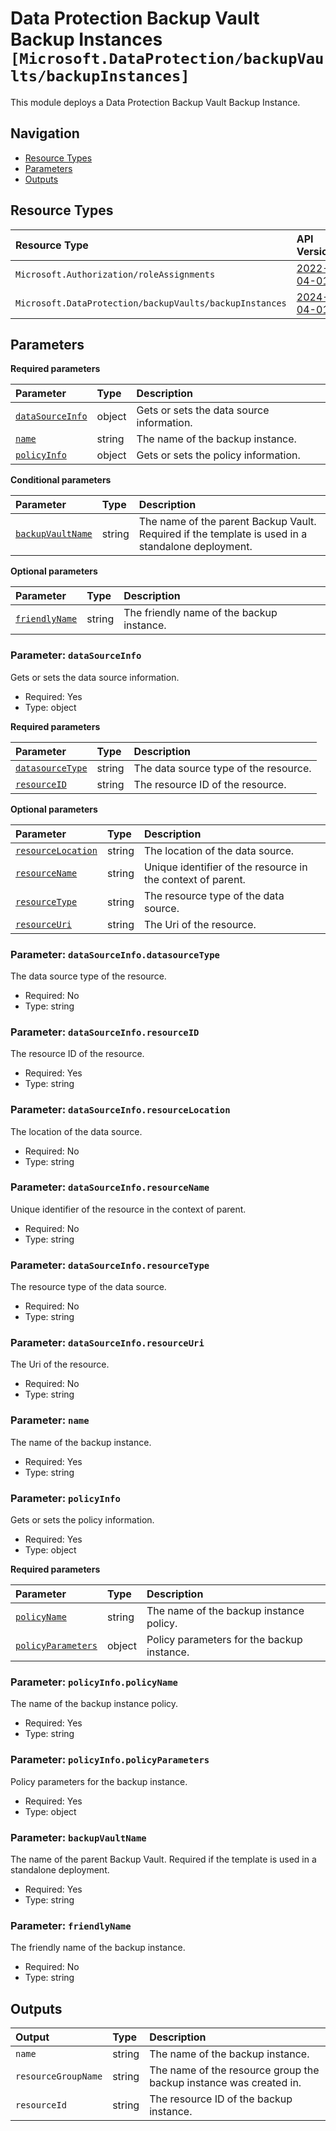 # Data Protection Backup Vault Backup Instances `[Microsoft.DataProtection/backupVaults/backupInstances]`

This module deploys a Data Protection Backup Vault Backup Instance.

## Navigation

- [Resource Types](#Resource-Types)
- [Parameters](#Parameters)
- [Outputs](#Outputs)

## Resource Types

| Resource Type | API Version |
| :-- | :-- |
| `Microsoft.Authorization/roleAssignments` | [2022-04-01](https://learn.microsoft.com/en-us/azure/templates/Microsoft.Authorization/2022-04-01/roleAssignments) |
| `Microsoft.DataProtection/backupVaults/backupInstances` | [2024-04-01](https://learn.microsoft.com/en-us/azure/templates/Microsoft.DataProtection/2024-04-01/backupVaults/backupInstances) |

## Parameters

**Required parameters**

| Parameter | Type | Description |
| :-- | :-- | :-- |
| [`dataSourceInfo`](#parameter-datasourceinfo) | object | Gets or sets the data source information. |
| [`name`](#parameter-name) | string | The name of the backup instance. |
| [`policyInfo`](#parameter-policyinfo) | object | Gets or sets the policy information. |

**Conditional parameters**

| Parameter | Type | Description |
| :-- | :-- | :-- |
| [`backupVaultName`](#parameter-backupvaultname) | string | The name of the parent Backup Vault. Required if the template is used in a standalone deployment. |

**Optional parameters**

| Parameter | Type | Description |
| :-- | :-- | :-- |
| [`friendlyName`](#parameter-friendlyname) | string | The friendly name of the backup instance. |

### Parameter: `dataSourceInfo`

Gets or sets the data source information.

- Required: Yes
- Type: object

**Required parameters**

| Parameter | Type | Description |
| :-- | :-- | :-- |
| [`datasourceType`](#parameter-datasourceinfodatasourcetype) | string | The data source type of the resource. |
| [`resourceID`](#parameter-datasourceinforesourceid) | string | The resource ID of the resource. |

**Optional parameters**

| Parameter | Type | Description |
| :-- | :-- | :-- |
| [`resourceLocation`](#parameter-datasourceinforesourcelocation) | string | The location of the data source. |
| [`resourceName`](#parameter-datasourceinforesourcename) | string | Unique identifier of the resource in the context of parent. |
| [`resourceType`](#parameter-datasourceinforesourcetype) | string | The resource type of the data source. |
| [`resourceUri`](#parameter-datasourceinforesourceuri) | string | The Uri of the resource. |

### Parameter: `dataSourceInfo.datasourceType`

The data source type of the resource.

- Required: No
- Type: string

### Parameter: `dataSourceInfo.resourceID`

The resource ID of the resource.

- Required: Yes
- Type: string

### Parameter: `dataSourceInfo.resourceLocation`

The location of the data source.

- Required: No
- Type: string

### Parameter: `dataSourceInfo.resourceName`

Unique identifier of the resource in the context of parent.

- Required: No
- Type: string

### Parameter: `dataSourceInfo.resourceType`

The resource type of the data source.

- Required: No
- Type: string

### Parameter: `dataSourceInfo.resourceUri`

The Uri of the resource.

- Required: No
- Type: string

### Parameter: `name`

The name of the backup instance.

- Required: Yes
- Type: string

### Parameter: `policyInfo`

Gets or sets the policy information.

- Required: Yes
- Type: object

**Required parameters**

| Parameter | Type | Description |
| :-- | :-- | :-- |
| [`policyName`](#parameter-policyinfopolicyname) | string | The name of the backup instance policy. |
| [`policyParameters`](#parameter-policyinfopolicyparameters) | object | Policy parameters for the backup instance. |

### Parameter: `policyInfo.policyName`

The name of the backup instance policy.

- Required: Yes
- Type: string

### Parameter: `policyInfo.policyParameters`

Policy parameters for the backup instance.

- Required: Yes
- Type: object

### Parameter: `backupVaultName`

The name of the parent Backup Vault. Required if the template is used in a standalone deployment.

- Required: Yes
- Type: string

### Parameter: `friendlyName`

The friendly name of the backup instance.

- Required: No
- Type: string

## Outputs

| Output | Type | Description |
| :-- | :-- | :-- |
| `name` | string | The name of the backup instance. |
| `resourceGroupName` | string | The name of the resource group the backup instance was created in. |
| `resourceId` | string | The resource ID of the backup instance. |
